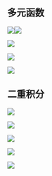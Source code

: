 ## 多元函数

![](https://picgo-img-repo.oss-cn-beijing.aliyuncs.com/img/9067e5b2f17355b6b9c359a0bdd60aee.png)![](https://picgo-img-repo.oss-cn-beijing.aliyuncs.com/img/40e37916fcaee1e7aa416e9e111cfad1.png)

![](https://picgo-img-repo.oss-cn-beijing.aliyuncs.com/img/8e7f381fefa24c2232b98dc20269b8e2.png)

![](https://picgo-img-repo.oss-cn-beijing.aliyuncs.com/img/cee11475e983d9bb43cf843e24dee74e.png)

![](https://picgo-img-repo.oss-cn-beijing.aliyuncs.com/img/73aee8b99564eed9e25d27e23a796232.png)

## 二重积分

![](https://picgo-img-repo.oss-cn-beijing.aliyuncs.com/img/1d1d4a80284120aaf55bb4b2de4b32a7.png)

![](https://picgo-img-repo.oss-cn-beijing.aliyuncs.com/img/5d57b1b053f12445ac2e46deff1bf0d9.png)

![](https://picgo-img-repo.oss-cn-beijing.aliyuncs.com/img/5425f7970970c4ef97429bcae1367f99.png)

![](https://picgo-img-repo.oss-cn-beijing.aliyuncs.com/img/f001266c974329d9faca9825a466bec5.png)

![](https://picgo-img-repo.oss-cn-beijing.aliyuncs.com/img/8cd7e3ffda162af7c8a56113be05f5ce.png)